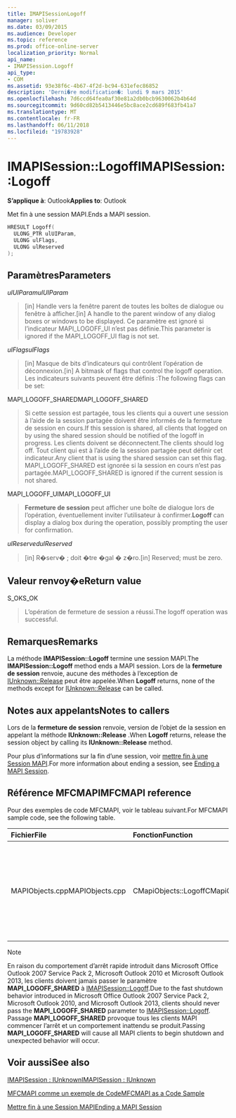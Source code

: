 ```yaml
---
title: IMAPISessionLogoff
manager: soliver
ms.date: 03/09/2015
ms.audience: Developer
ms.topic: reference
ms.prod: office-online-server
localization_priority: Normal
api_name:
- IMAPISession.Logoff
api_type:
- COM
ms.assetid: 93e38f6c-4b67-4f2d-bc94-631efec86852
description: 'Derni�re modification�: lundi 9 mars 2015'
ms.openlocfilehash: 7d6ccd64fea0af30e81a2db0bcb9630062b4b64d
ms.sourcegitcommit: 9d60cd82b5413446e5bc8ace2cd689f683fb41a7
ms.translationtype: MT
ms.contentlocale: fr-FR
ms.lasthandoff: 06/11/2018
ms.locfileid: "19783928"
---
```

# <a name="imapisessionlogoff"></a><span data-ttu-id="3d42b-103">IMAPISession::Logoff</span><span class="sxs-lookup"><span data-stu-id="3d42b-103">IMAPISession::Logoff</span></span>

  
  
<span data-ttu-id="3d42b-104">**S’applique à**: Outlook</span><span class="sxs-lookup"><span data-stu-id="3d42b-104">**Applies to**: Outlook</span></span> 
  
<span data-ttu-id="3d42b-105">Met fin à une session MAPI.</span><span class="sxs-lookup"><span data-stu-id="3d42b-105">Ends a MAPI session.</span></span>
  
```cpp
HRESULT Logoff(
  ULONG_PTR ulUIParam,
  ULONG ulFlags,
  ULONG ulReserved
);
```

## <a name="parameters"></a><span data-ttu-id="3d42b-106">Paramètres</span><span class="sxs-lookup"><span data-stu-id="3d42b-106">Parameters</span></span>

 <span data-ttu-id="3d42b-107">_ulUIParam_</span><span class="sxs-lookup"><span data-stu-id="3d42b-107">_ulUIParam_</span></span>
  
> <span data-ttu-id="3d42b-108">[in] Handle vers la fenêtre parent de toutes les boîtes de dialogue ou fenêtre à afficher.</span><span class="sxs-lookup"><span data-stu-id="3d42b-108">[in] A handle to the parent window of any dialog boxes or windows to be displayed.</span></span> <span data-ttu-id="3d42b-109">Ce paramètre est ignoré si l’indicateur MAPI_LOGOFF_UI n’est pas définie.</span><span class="sxs-lookup"><span data-stu-id="3d42b-109">This parameter is ignored if the MAPI_LOGOFF_UI flag is not set.</span></span>
    
 <span data-ttu-id="3d42b-110">_ulFlags_</span><span class="sxs-lookup"><span data-stu-id="3d42b-110">_ulFlags_</span></span>
  
> <span data-ttu-id="3d42b-111">[in] Masque de bits d’indicateurs qui contrôlent l’opération de déconnexion.</span><span class="sxs-lookup"><span data-stu-id="3d42b-111">[in] A bitmask of flags that control the logoff operation.</span></span> <span data-ttu-id="3d42b-112">Les indicateurs suivants peuvent être définis :</span><span class="sxs-lookup"><span data-stu-id="3d42b-112">The following flags can be set:</span></span>
    
<span data-ttu-id="3d42b-113">MAPI_LOGOFF_SHARED</span><span class="sxs-lookup"><span data-stu-id="3d42b-113">MAPI_LOGOFF_SHARED</span></span> 
  
> <span data-ttu-id="3d42b-114">Si cette session est partagée, tous les clients qui a ouvert une session à l’aide de la session partagée doivent être informés de la fermeture de session en cours.</span><span class="sxs-lookup"><span data-stu-id="3d42b-114">If this session is shared, all clients that logged on by using the shared session should be notified of the logoff in progress.</span></span> <span data-ttu-id="3d42b-115">Les clients doivent se déconnectent.</span><span class="sxs-lookup"><span data-stu-id="3d42b-115">The clients should log off.</span></span> <span data-ttu-id="3d42b-116">Tout client qui est à l’aide de la session partagée peut définir cet indicateur.</span><span class="sxs-lookup"><span data-stu-id="3d42b-116">Any client that is using the shared session can set this flag.</span></span> <span data-ttu-id="3d42b-117">MAPI_LOGOFF_SHARED est ignorée si la session en cours n’est pas partagée.</span><span class="sxs-lookup"><span data-stu-id="3d42b-117">MAPI_LOGOFF_SHARED is ignored if the current session is not shared.</span></span>
    
<span data-ttu-id="3d42b-118">MAPI_LOGOFF_UI</span><span class="sxs-lookup"><span data-stu-id="3d42b-118">MAPI_LOGOFF_UI</span></span> 
  
> <span data-ttu-id="3d42b-119">**Fermeture de session** peut afficher une boîte de dialogue lors de l’opération, éventuellement inviter l’utilisateur à confirmer.</span><span class="sxs-lookup"><span data-stu-id="3d42b-119">**Logoff** can display a dialog box during the operation, possibly prompting the user for confirmation.</span></span> 
    
 <span data-ttu-id="3d42b-120">_ulReserved_</span><span class="sxs-lookup"><span data-stu-id="3d42b-120">_ulReserved_</span></span>
  
> <span data-ttu-id="3d42b-121">[in] R�serv� ; doit �tre �gal � z�ro.</span><span class="sxs-lookup"><span data-stu-id="3d42b-121">[in] Reserved; must be zero.</span></span>
    
## <a name="return-value"></a><span data-ttu-id="3d42b-122">Valeur renvoy�e</span><span class="sxs-lookup"><span data-stu-id="3d42b-122">Return value</span></span>

<span data-ttu-id="3d42b-123">S_OK</span><span class="sxs-lookup"><span data-stu-id="3d42b-123">S_OK</span></span> 
  
> <span data-ttu-id="3d42b-124">L’opération de fermeture de session a réussi.</span><span class="sxs-lookup"><span data-stu-id="3d42b-124">The logoff operation was successful.</span></span>
    
## <a name="remarks"></a><span data-ttu-id="3d42b-125">Remarques</span><span class="sxs-lookup"><span data-stu-id="3d42b-125">Remarks</span></span>

<span data-ttu-id="3d42b-126">La méthode **IMAPISession::Logoff** termine une session MAPI.</span><span class="sxs-lookup"><span data-stu-id="3d42b-126">The **IMAPISession::Logoff** method ends a MAPI session.</span></span> <span data-ttu-id="3d42b-127">Lors de la **fermeture de session** renvoie, aucune des méthodes à l’exception de [IUnknown::Release](http://msdn.microsoft.com/en-us/library/ms682317%28v=VS.85%29.aspx) peut être appelée.</span><span class="sxs-lookup"><span data-stu-id="3d42b-127">When **Logoff** returns, none of the methods except for [IUnknown::Release](http://msdn.microsoft.com/en-us/library/ms682317%28v=VS.85%29.aspx) can be called.</span></span> 
  
## <a name="notes-to-callers"></a><span data-ttu-id="3d42b-128">Notes aux appelants</span><span class="sxs-lookup"><span data-stu-id="3d42b-128">Notes to callers</span></span>

<span data-ttu-id="3d42b-129">Lors de la **fermeture de session** renvoie, version de l’objet de la session en appelant la méthode **IUnknown::Release** .</span><span class="sxs-lookup"><span data-stu-id="3d42b-129">When **Logoff** returns, release the session object by calling its **IUnknown::Release** method.</span></span> 
  
<span data-ttu-id="3d42b-130">Pour plus d’informations sur la fin d’une session, voir [mettre fin à une Session MAPI](ending-a-mapi-session.md).</span><span class="sxs-lookup"><span data-stu-id="3d42b-130">For more information about ending a session, see [Ending a MAPI Session](ending-a-mapi-session.md).</span></span>
  
## <a name="mfcmapi-reference"></a><span data-ttu-id="3d42b-131">Référence MFCMAPI</span><span class="sxs-lookup"><span data-stu-id="3d42b-131">MFCMAPI reference</span></span>

<span data-ttu-id="3d42b-132">Pour des exemples de code MFCMAPI, voir le tableau suivant.</span><span class="sxs-lookup"><span data-stu-id="3d42b-132">For MFCMAPI sample code, see the following table.</span></span>
  
|<span data-ttu-id="3d42b-133">**Fichier**</span><span class="sxs-lookup"><span data-stu-id="3d42b-133">**File**</span></span>|<span data-ttu-id="3d42b-134">**Fonction**</span><span class="sxs-lookup"><span data-stu-id="3d42b-134">**Function**</span></span>|<span data-ttu-id="3d42b-135">**Commentaire**</span><span class="sxs-lookup"><span data-stu-id="3d42b-135">**Comment**</span></span>|
|:-----|:-----|:-----|
|<span data-ttu-id="3d42b-136">MAPIObjects.cpp</span><span class="sxs-lookup"><span data-stu-id="3d42b-136">MAPIObjects.cpp</span></span>  <br/> |<span data-ttu-id="3d42b-137">CMapiObjects::Logoff</span><span class="sxs-lookup"><span data-stu-id="3d42b-137">CMapiObjects::Logoff</span></span>  <br/> |<span data-ttu-id="3d42b-138">MFCMAPI utilise la méthode **IMAPISession::Logoff** pour déconnecter la session avant de les mettre.</span><span class="sxs-lookup"><span data-stu-id="3d42b-138">MFCMAPI uses the **IMAPISession::Logoff** method to log off from the session before releasing it.</span></span>  <br/> |
   
> [!NOTE]
> <span data-ttu-id="3d42b-139">En raison du comportement d’arrêt rapide introduit dans Microsoft Office Outlook 2007 Service Pack 2, Microsoft Outlook 2010 et Microsoft Outlook 2013, les clients doivent jamais passer le paramètre **MAPI_LOGOFF_SHARED** à [IMAPISession::Logoff](imapisession-logoff.md).</span><span class="sxs-lookup"><span data-stu-id="3d42b-139">Due to the fast shutdown behavior introduced in Microsoft Office Outlook 2007 Service Pack 2, Microsoft Outlook 2010, and Microsoft Outlook 2013, clients should never pass the **MAPI_LOGOFF_SHARED** parameter to [IMAPISession::Logoff](imapisession-logoff.md).</span></span> <span data-ttu-id="3d42b-140">Passage **MAPI_LOGOFF_SHARED** provoque tous les clients MAPI commencer l’arrêt et un comportement inattendu se produit.</span><span class="sxs-lookup"><span data-stu-id="3d42b-140">Passing **MAPI_LOGOFF_SHARED** will cause all MAPI clients to begin shutdown and unexpected behavior will occur.</span></span> 
  
## <a name="see-also"></a><span data-ttu-id="3d42b-141">Voir aussi</span><span class="sxs-lookup"><span data-stu-id="3d42b-141">See also</span></span>



[<span data-ttu-id="3d42b-142">IMAPISession : IUnknown</span><span class="sxs-lookup"><span data-stu-id="3d42b-142">IMAPISession : IUnknown</span></span>](imapisessioniunknown.md)


[<span data-ttu-id="3d42b-143">MFCMAPI comme un exemple de Code</span><span class="sxs-lookup"><span data-stu-id="3d42b-143">MFCMAPI as a Code Sample</span></span>](mfcmapi-as-a-code-sample.md)
  
[<span data-ttu-id="3d42b-144">Mettre fin à une Session MAPI</span><span class="sxs-lookup"><span data-stu-id="3d42b-144">Ending a MAPI Session</span></span>](ending-a-mapi-session.md)

